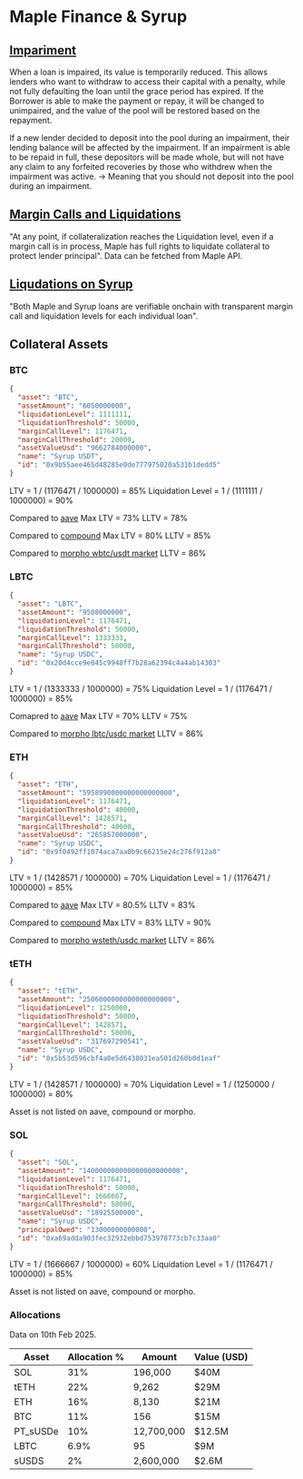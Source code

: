# Maple Finance & Syrup

## [Impariment](https://maplefinance.gitbook.io/maple/maple-for-lenders/defaults-and-impairments)

When a loan is impaired, its value is temporarily reduced. This allows lenders who want to withdraw to access their capital with a penalty, while not fully defaulting the loan until the grace period has expired. If the Borrower is able to make the payment or repay, it will be changed to unimpaired, and the value of the pool will be restored based on the repayment.

If a new lender decided to deposit into the pool during an impairment, their lending balance will be affected by the impairment. If an impairment is able to be repaid in full, these depositors will be made whole, but will not have any claim to any forfeited recoveries by those who withdrew when the impairment was active. -> Meaning that you should not deposit into the pool during an impairment.

## [Margin Calls and Liquidations](https://maplefinance.gitbook.io/maple/maple-for-lenders/defaults-and-impairments-1)

"At any point, if collateralization reaches the Liquidation level, even if a margin call is in process, Maple has full rights to liquidate collateral to protect lender principal". Data can be fetched from Maple API.

## [Liqudations on Syrup](https://syrup.gitbook.io/syrup/troubleshooting-and-support/faq#at-what-rate-are-liquidation-levels-set-and-how-are-they-managed)

"Both Maple and Syrup loans are verifiable onchain with transparent margin call and liquidation levels for each individual loan".

## Collateral Assets

### BTC

```json
{
  "asset": "BTC",
  "assetAmount": "6050000000",
  "liquidationLevel": 1111111,
  "liquidationThreshold": 50000,
  "marginCallLevel": 1176471,
  "marginCallThreshold": 20000,
  "assetValueUsd": "9662784000000",
  "name": "Syrup USDT",
  "id": "0x9b55aee465d48285e0de777975020a531b1dedd5"
}
```

LTV = 1 / (1176471 / 1000000) = 85%
Liquidation Level = 1 / (1111111 / 1000000) = 90%

Compared to [aave](https://app.aave.com/reserve-overview/?underlyingAsset=0x2260fac5e5542a773aa44fbcfedf7c193bc2c599&marketName=proto_mainnet_v3)
Max LTV = 73%
LLTV = 78%

Compared to [compound](https://app.compound.finance/markets/usdt-mainnet)
Max LTV = 80%
LLTV = 85%

Compared to [morpho wbtc/usdt market](https://app.morpho.org/ethereum/market/0xa921ef34e2fc7a27ccc50ae7e4b154e16c9799d3387076c421423ef52ac4df99/wbtc-usdt)
LLTV = 86%

### LBTC

```json
{
  "asset": "LBTC",
  "assetAmount": "9508000000",
  "liquidationLevel": 1176471,
  "liquidationThreshold": 50000,
  "marginCallLevel": 1333333,
  "marginCallThreshold": 50000,
  "name": "Syrup USDC",
  "id": "0x20d4cce9e045c9948ff7b28a62394c4a4ab14303"
}
```

LTV = 1 / (1333333 / 1000000) = 75%
Liquidation Level = 1 / (1176471 / 1000000) = 85%

Comapred to [aave](https://app.aave.com/reserve-overview/?underlyingAsset=0x8236a87084f8b84306f72007f36f2618a5634494&marketName=proto_mainnet_v3)
Max LTV = 70%
LLTV = 75%

Compared to [morpho lbtc/usdc market](https://app.morpho.org/ethereum/market/0xbf02d6c6852fa0b8247d5514d0c91e6c1fbde9a168ac3fd2033028b5ee5ce6d0/lbtc-usdc)
LLTV = 86%

### ETH

```json
{
  "asset": "ETH",
  "assetAmount": "5958990000000000000000",
  "liquidationLevel": 1176471,
  "liquidationThreshold": 40000,
  "marginCallLevel": 1428571,
  "marginCallThreshold": 40000,
  "assetValueUsd": "265857000000",
  "name": "Syrup USDC",
  "id": "0x9f0492ff1074aca7aa0b9c66215e24c276f912a8"
}
```

LTV = 1 / (1428571 / 1000000) = 70%
Liquidation Level = 1 / (1176471 / 1000000) = 85%

Compared to [aave](https://app.aave.com/reserve-overview/?underlyingAsset=0xc02aaa39b223fe8d0a0e5c4f27ead9083c756cc2&marketName=proto_mainnet_v3)
Max LTV = 80.5%
LLTV = 83%

Compared to [compound](https://app.compound.finance/markets/usdc-mainnet)
Max LTV = 83%
LLTV = 90%

Compared to [morpho wsteth/usdc market](https://app.morpho.org/ethereum/market/0xb323495f7e4148be5643a4ea4a8221eef163e4bccfdedc2a6f4696baacbc86cc/wsteth-usdc)
LLTV = 86%

### tETH

```json
{
  "asset": "tETH",
  "assetAmount": "2506000000000000000000",
  "liquidationLevel": 1250000,
  "liquidationThreshold": 50000,
  "marginCallLevel": 1428571,
  "marginCallThreshold": 50000,
  "assetValueUsd": "317697290541",
  "name": "Syrup USDC",
  "id": "0x5b53d596cbf4a0e5d6438031ea501d260b0d1eaf"
}
```

LTV = 1 / (1428571 / 1000000) = 70%
Liquidation Level = 1 / (1250000 / 1000000) = 80%

Asset is not listed on aave, compound or morpho.

### SOL

```json
{
  "asset": "SOL",
  "assetAmount": "140000000000000000000000",
  "liquidationLevel": 1176471,
  "liquidationThreshold": 50000,
  "marginCallLevel": 1666667,
  "marginCallThreshold": 50000,
  "assetValueUsd": "18925500000",
  "name": "Syrup USDC",
  "principalOwed": "13000000000000",
  "id": "0xa69adda903fec32932ebbd753978773cb7c33aa0"
}
```

LTV = 1 / (1666667 / 1000000) = 60%
Liquidation Level = 1 / (1176471 / 1000000) = 85%

Asset is not listed on aave, compound or morpho.

### Allocations

Data on 10th Feb 2025.

| Asset    | Allocation % | Amount      | Value (USD) |
|----------|-------------|-------------|-------------|
| SOL      | 31%         | 196,000     | $40M        |
| tETH     | 22%         | 9,262       | $29M        |
| ETH      | 16%         | 8,130       | $21M        |
| BTC      | 11%         | 156         | $15M        |
| PT_sUSDe | 10%         | 12,700,000  | $12.5M      |
| LBTC     | 6.9%        | 95          | $9M         |
| sUSDS    | 2%          | 2,600,000   | $2.6M       |
